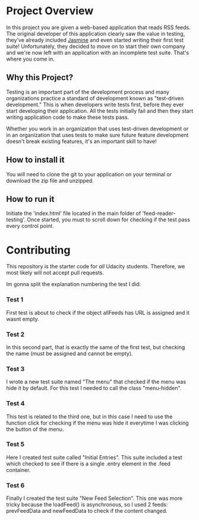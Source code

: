 # Project Overview

In this project you are given a web-based application that reads RSS feeds. The original developer of this application clearly saw the value in testing, they've already included [Jasmine](http://jasmine.github.io/) and even started writing their first test suite! Unfortunately, they decided to move on to start their own company and we're now left with an application with an incomplete test suite. That's where you come in.


## Why this Project?

Testing is an important part of the development process and many organizations practice a standard of development known as "test-driven development." This is when developers write tests first, before they ever start developing their application. All the tests initially fail and then they start writing application code to make these tests pass.

Whether you work in an organization that uses test-driven development or in an organization that uses tests to make sure future feature development doesn't break existing features, it's an important skill to have!

## How to install it

You will need to clone the git to your application on your terminal or download the zip file and unzipped.

## How to run it

Initiate the 'index.html' file located in the main folder of 'feed-reader-testing'. Once started, you must to scroll down for checking if the test pass every control point.

# Contributing

This repository is the starter code for _all_ Udacity students. Therefore, we most likely will not accept pull requests.

Im gonna split the explanation numbering the test I did:

### Test 1
First test is about to check if the object allFeeds has URL is assigned and it wasnt empty.

### Test 2
In this second part, that is exactly the same of the first test, but checking the name (must be assigned and cannot be empty).

### Test 3
I wrote a new test suite named "The menu" that checked if the menu was hide it by default. For this test I needed to call the class "menu-hidden".

### Test 4
This test is related to the third one, but in this case I need to use the function click for checking if the menu was hide it everytime I was clicking the button of the menu.

### Test 5
Here I created test suite called "Initial Entries". This suite included a test which checked to see if there is a single .entry element in the .feed container.

### Test 6
Finally I created the test suite "New Feed Selection". This one was more tricky because the loadFeed() is asynchronous, so I used 2 feeds: prevFeedData and newFeedData to check if the content changed.
